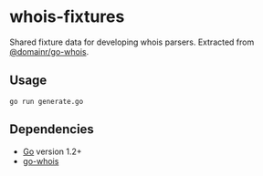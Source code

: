 # whois-fixtures

Shared fixture data for developing whois parsers. Extracted from [@domainr/go-whois](https://github.com/domainr/go-whois).

## Usage

```go run generate.go```

## Dependencies

- [Go](http://golang.org/) version 1.2+
- [go-whois](https://github.com/domainr/go-whois)
